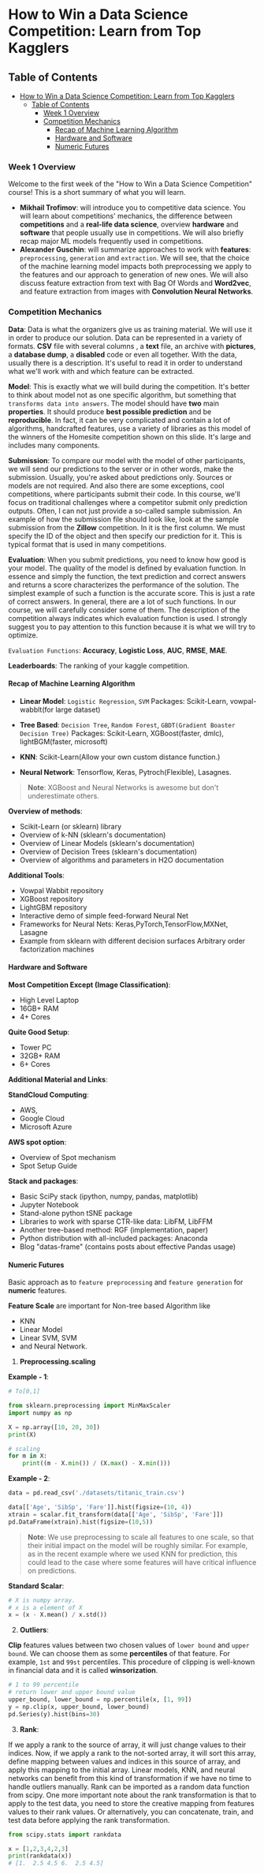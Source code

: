 # How to Win a Data Science Competition: Learn from Top Kagglers

## Table of Contents

- [How to Win a Data Science Competition: Learn from Top Kagglers](#how-to-win-a-data-science-competition-learn-from-top-kagglers)
  - [Table of Contents](#table-of-contents)
    - [Week 1 Overview](#week-1-overview)
    - [Competition Mechanics](#competition-mechanics)
      - [Recap of Machine Learning Algorithm](#recap-of-machine-learning-algorithm)
      - [Hardware and Software](#hardware-and-software)
      - [Numeric Futures](#numeric-futures)

### Week 1 Overview

Welcome to the first week of the "How to Win a Data Science Competition" course! This is a short summary of what you will learn. 

- **Mikhail Trofimov**: will introduce you to competitive data science. You will learn about competitions' mechanics, the difference between **competitions** and a **real-life data science**, overview **hardware** and **software** that people usually use in competitions. We will also briefly recap major ML models frequently used in competitions. 
- **Alexander Guschin**: will summarize approaches to work with **features**: `preprocessing`, `generation` and `extraction`. We will see, that the choice of the machine learning model impacts both preprocessing we apply to the features and our approach to generation of new ones. We will also discuss feature extraction from text with Bag Of Words and **Word2vec**, and feature extraction from images with **Convolution Neural Networks**.

### Competition Mechanics

**Data**:  Data is what the organizers give us as training material. We will use it in order to produce our solution. Data can be represented in a variety of formats. **CSV** file with several columns , a **text** file, an archive with **pictures**, a **database dump**, a **disabled** code or even all together. With the data, usually there is a description. It's useful to read it in order to understand what we'll work with and which feature can be extracted.

**Model**:  This is exactly what we will build during the competition. It's better to think about model not as one specific algorithm, but something that `transforms data into answers`. The model should have **two** main **properties**. It should produce **best possible prediction** and be **reproducible**. In fact, it can be very complicated and contain a lot of algorithms, handcrafted features, use a variety of libraries as this model of the winners of the Homesite competition shown on this slide. It's large and includes many components.

**Submission**: To compare our model with the model of other participants, we will send our predictions to the server or in other words, make the submission. Usually, you're asked about predictions only. Sources or models are not required. And also there are some exceptions, cool competitions, where participants submit their code. In this course, we'll focus on traditional challenges where a competitor submit only prediction outputs. Often, I can not just provide a so-called sample submission. An example of how the submission file should look like, look at the sample submission from the **Zillow** competition. In it is the first column. We must specify the ID of the object and then specify our prediction for it. This is typical format that is used in many competitions.

**Evaluation**: When you submit predictions, you need to know how good is your model. The quality of the model is defined by evaluation function. In essence and simply the function, the text prediction and correct answers and returns a score characterizes the performance of the solution. The simplest example of such a function is the accurate score. This is just a rate of correct answers. In general, there are a lot of such functions. In our course, we will carefully consider some of them. The description of the competition always indicates which evaluation function is used. I strongly suggest you to pay attention to this function because it is what we will try to optimize. 

`Evaluation Functions`: **Accuracy**, **Logistic Loss**, **AUC**, **RMSE**, **MAE**. 

**Leaderboards**: The ranking of your kaggle competition.


#### Recap of Machine Learning Algorithm

- **Linear Model**: `Logistic Regression`, `SVM`
    Packages: Scikit-Learn, vowpal-wabblt(for large dataset)
- **Tree Based**: `Decision Tree`, `Random Forest`, `GBDT(Gradient Boaster Decision Tree)`
    Packages: Scikit-Learn, XGBoost(faster, dmlc), lightBGM(faster, microsoft) 

- **KNN**: Scikit-Learn(Allow your own custom distance function.)
- **Neural Network**: Tensorflow, Keras, Pytroch(Flexible), Lasagnes.

> **Note**: XGBoost and Neural Networks is awesome but don't underestimate others.

**Overview of methods**:

- Scikit-Learn (or sklearn) library
- Overview of k-NN (sklearn's documentation)
- Overview of Linear Models (sklearn's documentation)
- Overview of Decision Trees (sklearn's documentation)
- Overview of algorithms and parameters in H2O documentation

**Additional Tools**:

- Vowpal Wabbit repository
- XGBoost repository
- LightGBM repository
- Interactive demo of simple feed-forward Neural Net
- Frameworks for Neural Nets: Keras,PyTorch,TensorFlow,MXNet, Lasagne
- Example from sklearn with different decision surfaces
Arbitrary order factorization machines

#### Hardware and Software

**Most Competition Except (Image Classification)**:

- High Level Laptop
- 16GB+ RAM
- 4+ Cores

**Quite Good Setup**:

- Tower PC
- 32GB+ RAM
- 6+ Cores


**Additional Material and Links**:

**StandCloud Computing**:

- AWS, 
- Google Cloud 
- Microsoft Azure

**AWS spot option**:

- Overview of Spot mechanism
- Spot Setup Guide

**Stack and packages**:

- Basic SciPy stack (ipython, numpy, pandas, matplotlib)
- Jupyter Notebook
- Stand-alone python tSNE package
- Libraries to work with sparse CTR-like data: LibFM, LibFFM
- Another tree-based method: RGF (implementation, paper)
- Python distribution with all-included packages: Anaconda
- Blog "datas-frame" (contains posts about effective Pandas usage)

#### Numeric Futures

Basic approach as to `feature preprocessing` and `feature generation` for **numeric** features.

**Feature Scale** are important for Non-tree based Algorithm like
- KNN
- Linear Model
- Linear SVM, SVM
- and Neural Network.

1. **Preprocessing.scaling**

**Example - 1**:

```py
# To[0,1]

from sklearn.preprocessing import MinMaxScaler
import numpy as np

X = np.array([10, 20, 30])
print(X)

# scaling
for m in X:
    print((m - X.min()) / (X.max() - X.min()))
```

**Example - 2**:

```py
data = pd.read_csv('./datasets/titanic_train.csv')

data[['Age', 'SibSp', 'Fare']].hist(figsize=(10, 4))
xtrain = scalar.fit_transform(data[['Age', 'SibSp', 'Fare']])
pd.DataFrame(xtrain).hist(figsize=(10,5))
```

> **Note**: We use preprocessing to scale all features to one scale, so that their initial impact on the model will be roughly similar. For example, as in the recent example where we used KNN for prediction, this could lead to the case where some features will have critical influence on predictions.

**Standard Scalar**:

```py
# X is numpy array.
# x is a element of X
x = (x - X.mean() / x.std())
```

2. **Outliers**:

**Clip** features values between two chosen values of `lower bound` and `upper bound`. We can choose them as some **percentiles** of that feature. For example, `1st` and `99st` percentiles. This procedure of clipping is well-known in financial data and it is called **winsorization**. 

```py
# 1 to 99 percentile
# return lower and upper bound value
upper_bound, lower_bound = np.percentile(x, [1, 99])
y = np.clip(x, upper_bound, lower_bound)
pd.Series(y).hist(bins=30)
```

3. **Rank**:

If we apply a rank to the source of array, it will just change values to their indices. Now, if we apply a rank to the not-sorted array, it will sort this array, define mapping between values and indices in this source of array, and apply this mapping to the initial array. Linear models, KNN, and neural networks can benefit from this kind of transformation if we have no time to handle outliers manually. Rank can be imported as a random data function from scipy. One more important note about the rank transformation is that to apply to the test data, you need to store the creative mapping from features values to their rank values. Or alternatively, you can concatenate, train, and test data before applying the rank transformation.

```py
from scipy.stats import rankdata

x = [1,2,3,4,2,3]
print(rankdata(x))
# [1.  2.5 4.5 6.  2.5 4.5]
```
